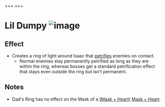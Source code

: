 +++
+++

 # Lil Dumpy ![image](/image/Lil_Dumpy.png) 


Effect
--------


* Creates a ring of light around Isaac that [petrifies](/wiki/Petrification "Petrification") enemies on contact.
	+ Normal enemies stay permanently petrified as long as they are within the ring, whereas bosses get a standard petrification effect that stays even outside the ring but isn't permanent.


Notes
-------


* Dad's Ring has no effect on the Mask of a [(Mask + Heart)](/wiki/Mask_%2B_Heart "Mask + Heart") [Mask + Heart](/wiki/Mask_%2B_Heart "Mask + Heart").


